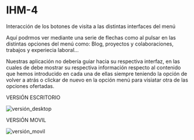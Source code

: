 # IHM-4
Interacción de los botones de visita a las distintas interfaces del menú

Aquí podrmos ver mediante una serie de flechas como al pulsar en las distintas opciones del menú como: Blog, proyectos y colaboraciones, trabajos y experiecia laboral...

Nuestras aplicación no debería guiar hacia su respectiva interfaz, en las cuales de debe mostrar su respectiva información respecto al contenido que hemos introducido en cada una de ellas siempre teniendo la opción de volver a atrás o clickar de nuevo en la opción menú para visiatar otra de las opciones ofertadas.

VERSIÓN ESCRITORIO


![versión_desktop](https://user-images.githubusercontent.com/98815751/157200346-402f8e42-dcc0-40e3-ba19-2e4a4ff399f4.png)



VERSIÓN MOVIL


![versión_movil](https://user-images.githubusercontent.com/98815751/157200367-6f69000d-7c20-4b8d-8266-851a4c40a194.png)

